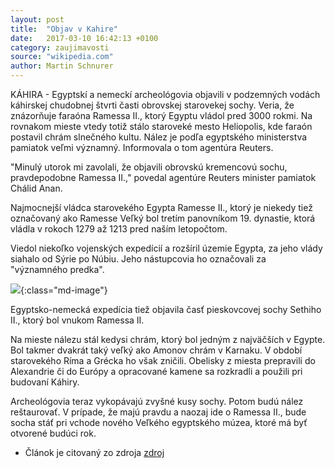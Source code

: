 ```yaml
---
layout: post
title:  "Objav v Kahire"
date:   2017-03-10 16:42:13 +0100
category: zaujimavosti
source: "wikipedia.com"
author: Martin Schnurer
---
```

KÁHIRA - Egyptskí a nemeckí archeológovia objavili v podzemných vodách káhirskej chudobnej štvrti časti obrovskej starovekej sochy. Veria, že znázorňuje faraóna Ramessa II., ktorý Egyptu vládol pred 3000 rokmi. Na rovnakom mieste vtedy totiž stálo staroveké mesto Heliopolis, kde faraón postavil chrám slnečného kultu. Nález je podľa egyptského ministerstva pamiatok veľmi významný. Informovala o tom agentúra Reuters.


"Minulý utorok mi zavolali, že objavili obrovskú kremencovú sochu, pravdepodobne Ramessa II.," povedal agentúre Reuters minister pamiatok Chálid Anan.

Najmocnejší vládca starovekého Egypta Ramesse II., ktorý je niekedy tiež označovaný ako Ramesse Veľký bol tretím panovníkom 19. dynastie, ktorá vládla v rokoch 1279 až 1213 pred naším letopočtom.

Viedol niekoľko vojenských expedícií a rozšíril územie Egypta, za jeho vlády siahalo od Sýrie po Núbiu. Jeho nástupcovia ho označovali za "významného predka".

![](http://img.topky.sk/big/1933127.jpg/socha-kahira-objav-ramesse-II.jpg){:class="md-image"}

Egyptsko-nemecká expedícia tiež objavila časť pieskovcovej sochy Sethiho II., ktorý bol vnukom Ramessa II.

Na mieste nálezu stál kedysi chrám, ktorý bol jedným z najväčších v Egypte. Bol takmer dvakrát taký veľký ako Amonov chrám v Karnaku. V období starovekého Ríma a Grécka ho však zničili. Obelisky z miesta prepravili do Alexandrie či do Európy a opracované kamene sa rozkradli a použili pri budovaní Káhiry.

Archeológovia teraz vykopávajú zvyšné kusy sochy. Potom budú nález reštaurovať. V prípade, že majú pravdu a naozaj ide o Ramessa II., bude socha stáť pri vchode nového Veľkého egyptského múzea, ktoré má byť otvorené budúci rok.

* Článok je citovaný zo zdroja [zdroj](http://www.topky.sk/cl/13/1614831/Velky-objav-archeologov--VIDEO-V-chudobnej-stvrti-Kahiry-sa-na-nich-usmialo-stastie)
